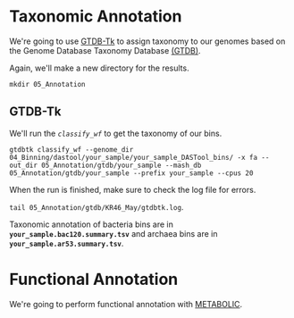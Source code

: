 # Taxonomic Annotation
We're going to use [GTDB-Tk](https://github.com/Ecogenomics/GTDBTk) to assign taxonomy to our genomes based on the Genome Database Taxonomy Database [(GTDB)](https://gtdb.ecogenomic.org).

Again, we'll make a new directory for the results.

`mkdir 05_Annotation`

## GTDB-Tk

We'll run the *`classify_wf`* to get the taxonomy of our bins.
```
gtdbtk classify_wf --genome_dir 04_Binning/dastool/your_sample/your_sample_DASTool_bins/ -x fa --out_dir 05_Annotation/gtdb/your_sample --mash_db 05_Annotation/gtdb/your_sample --prefix your_sample --cpus 20
```

When the run is finished, make sure to check the log file for errors.

`tail 05_Annotation/gtdb/KR46_May/gtdbtk.log`.

Taxonomic annotation of bacteria bins are in **`your_sample.bac120.summary.tsv`** and archaea bins are in **`your_sample.ar53.summary.tsv`**.

# Functional Annotation
We're going to perform functional annotation with [METABOLIC](https://github.com/AnantharamanLab/METABOLIC).